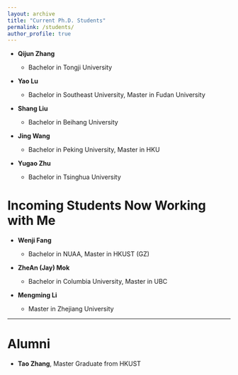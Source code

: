 ```yaml
---
layout: archive
title: "Current Ph.D. Students"
permalink: /students/
author_profile: true
---
```


* **Qijun Zhang**
    * Bachelor in Tongji University

* **Yao Lu**
    * Bachelor in Southeast University, Master in Fudan University

* **Shang Liu**
    * Bachelor in Beihang University

* **Jing Wang**
    * Bachelor in Peking University, Master in HKU 

* **Yugao Zhu**
    * Bachelor in Tsinghua University

Incoming Students Now Working with Me
======
* **Wenji Fang**
    * Bachelor in NUAA, Master in HKUST (GZ)   

* **ZheAn (Jay) Mok**
    * Bachelor in Columbia University, Master in UBC

* **Mengming Li**
    * Master in Zhejiang University

----

Alumni
======
* **Tao Zhang**, Master Graduate from HKUST
    


